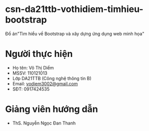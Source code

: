 # csn-da21ttb-vothidiem-timhieu-bootstrap
Đồ án"Tìm hiểu về Bootstrap và xây dựng ứng dụng web minh họa"
# Người thực hiện 
- Họ tên: Võ Thị Diểm
- MSSV: 110121013
- Lớp DA21TTB (Công nghệ thông tin B)
- Email: vodiem3002@gmail.com
- SĐT: 0917424535
# Giảng viên hướng dẫn
- ThS. Nguyễn Ngọc Đan Thanh
